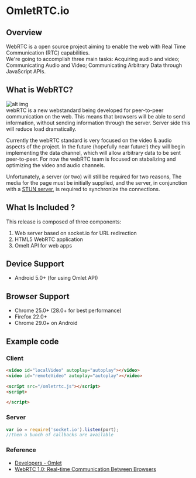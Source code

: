 # OmletRTC.io

## Overview
WebRTC is a open source project aiming to enable the web with Real Time Communication (RTC) capabilities.<br>
We're going to accomplish three main tasks: Acquiring audio and video; Communicating Audio and Video; Communicating Arbitrary Data through JavaScript APIs.

## What is WebRTC?
![alt img](https://github.com/UCIUROP2015/UCI_UROP_WEBRTC/blob/master/images/logo-webrtc.png)<br>
webRTC is a new webstandard being developed for peer-to-peer communication on the web. This means that browsers will be able to send information, without sending information through the server. Server side this will reduce load dramatically.

Currently the webRTC standard is very focused on the video & audio aspects of the project. In the future (hopefully near future!) they will begin implementing the data channel, which will allow arbitrary data to be sent peer-to-peer. For now the webRTC team is focused on stabalizing and optimizing the video and audio channels.

Unfortunately, a server (or two) will still be required for two reasons, The media for the page must be initially supplied, and the server, in conjunction with a [STUN server](http://en.wikipedia.org/wiki/STUN), is required to synchronize the connections.

## What Is Included ?
This release is composed of three components:

1. Web server based on socket.io for URL redirection
2. HTML5 WebRTC application
3. Omelt API for web apps

## Device Support
* Android 5.0+ (for using Omlet API)

## Browser Support
* Chrome 25.0+ (28.0+ for best performance)
* Firefox 22.0+
* Chrome 29.0+ on Android


## Example code

### Client

```html
<video id="localVideo" autoplay="autoplay"></video>
<video id="remoteVideo" autoplay="autoplay"></video>

<script src="/omletrtc.js"></script>
<script>

</script>
```

### Server

```javascript
var io = require('socket.io').listen(port);
//then a bunch of callbacks are available
```


### Reference
* [Developers - Omlet](http://www.omlet.me/developers/)<br>
* [WebRTC 1.0: Real-time Communication Between Browsers](http://www.w3.org/TR/2015/WD-webrtc-20150210/)
